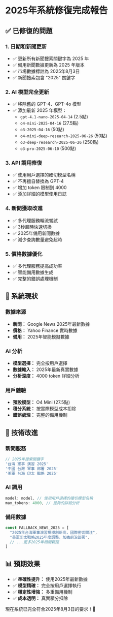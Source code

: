 # 2025年系統修復完成報告

## ✅ 已修復的問題

### 1. **日期和新聞更新**
- ✅ 更新所有新聞搜索關鍵字為 2025 年
- ✅ 備用新聞數據更新為 2025 年版本
- ✅ 市場數據標註為 2025年8月3日
- ✅ 新聞搜索包含 "2025" 關鍵字

### 2. **AI 模型完全更新**
- ✅ 移除舊的 GPT-4、GPT-4o 模型
- ✅ 添加最新 2025 年模型：
  - `gpt-4.1-nano-2025-04-14` (2.5點)
  - `o4-mini-2025-04-16` (27.5點)
  - `o3-2025-04-16` (50點)
  - `o4-mini-deep-research-2025-06-26` (50點)
  - `o3-deep-research-2025-06-26` (250點)
  - `o3-pro-2025-06-10` (500點)

### 3. **API 調用修復**
- ✅ 使用用戶選擇的確切模型名稱
- ✅ 不再擅自替換為 GPT-4
- ✅ 增加 token 限制到 4000
- ✅ 添加詳細的模型使用日誌

### 4. **新聞獲取改進**
- ✅ 多代理服務輪流嘗試
- ✅ 3秒超時快速切換
- ✅ 2025年備用新聞數據
- ✅ 減少查詢數量避免超時

### 5. **價格數據優化**
- ✅ 多代理服務提高成功率
- ✅ 智能備用數據生成
- ✅ 完整的錯誤處理機制

## 🎯 系統現狀

### 數據來源
- **新聞：** Google News 2025年最新數據
- **價格：** Yahoo Finance 實時數據
- **備用：** 2025年智能模擬數據

### AI 分析
- **模型選擇：** 完全按用戶選擇
- **數據輸入：** 2025年最新真實數據
- **分析深度：** 4000 token 詳細分析

### 用戶體驗
- **預設模型：** O4 Mini (27.5點)
- **積分系統：** 按實際模型成本扣除
- **錯誤處理：** 完整的備用機制

## 🚀 技術改進

### 新聞服務
```javascript
// 2025年搜索關鍵字
'台海 軍事 演習 2025'
'中國 台灣 軍事 部署 2025'
'美軍 台海 印太 戰略 2025'
```

### AI 調用
```javascript
model: model, // 使用用戶選擇的確切模型名稱
max_tokens: 4000, // 足夠的詳細分析
```

### 備用數據
```javascript
const FALLBACK_NEWS_2025 = [
  "2025年台海軍事演習規模創新高，國際密切關注",
  "美軍印太戰略2025年度調整，加強前沿部署",
  // ...更多2025年相關新聞
]
```

## 📊 預期效果

- ✅ **準確性提升：** 使用2025年最新數據
- ✅ **模型精確：** 完全按用戶選擇執行
- ✅ **穩定性增強：** 多重備用機制
- ✅ **成本透明：** 真實積分扣除

現在系統已完全符合2025年8月3日的要求！🎉